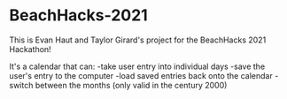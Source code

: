 # BeachHacks-2021
This is Evan Haut and Taylor Girard's project for the BeachHacks 2021 Hackathon!

It's a calendar that can:
-take user entry into individual days
-save the user's entry to the computer
-load saved entries back onto the calendar
-switch between the months (only valid in the century 2000)